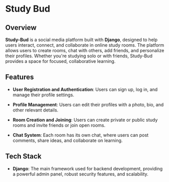 # Study Bud

## Overview
**Study-Bud** is a social media platform built with **Django**, designed to help users interact, connect, and collaborate in online study rooms. The platform allows users to create rooms, chat with others, add friends, and personalize their profiles. Whether you're studying solo or with friends, Study-Bud provides a space for focused, collaborative learning.

## Features

- **User Registration and Authentication**: Users can sign up, log in, and manage their profile settings.

- **Profile Management**: Users can edit their profiles with a photo, bio, and other relevant details.

- **Room Creation and Joining**: Users can create private or public study rooms and invite friends or join open rooms.

- **Chat System**: Each room has its own chat, where users can post comments, share ideas, and collaborate on learning.

## Tech Stack

- **Django**: The main framework used for backend development, providing a powerful admin panel, robust security features, and scalability.

